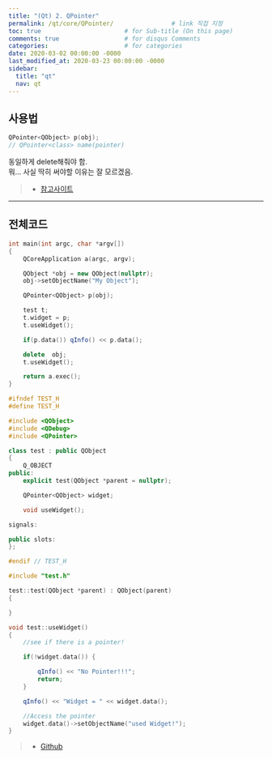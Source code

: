 ```yaml
---
title: "(Qt) 2. QPointer"
permalink: /qt/core/QPointer/                # link 직접 지정
toc: true                       # for Sub-title (On this page)
comments: true                  # for disqus Comments
categories:                     # for categories
date: 2020-03-02 00:00:00 -0000
last_modified_at: 2020-03-23 00:00:00 -0000
sidebar:
  title: "qt"
  nav: qt
---
```


## 사용법

```cpp
QPointer<QObject> p(obj);
// QPointer<class> name(pointer)
```

동일하게 delete해줘야 함.<br>
뭐... 사실 딱히 써야할 이유는 잘 모르겠음.

> * [참고사이트](https://doc.qt.io/qt-5/qpointer.html)

---

## 전체코드

```cpp
int main(int argc, char *argv[])
{
    QCoreApplication a(argc, argv);

    QObject *obj = new QObject(nullptr);
    obj->setObjectName("My Object");

    QPointer<QObject> p(obj);

    test t;
    t.widget = p;
    t.useWidget();

    if(p.data()) qInfo() << p.data();

    delete  obj;
    t.useWidget();

    return a.exec();
}
```

```cpp
#ifndef TEST_H
#define TEST_H

#include <QObject>
#include <QDebug>
#include <QPointer>

class test : public QObject
{
    Q_OBJECT
public:
    explicit test(QObject *parent = nullptr);

    QPointer<QObject> widget;

    void useWidget();

signals:

public slots:
};

#endif // TEST_H
```

```cpp
#include "test.h"

test::test(QObject *parent) : QObject(parent)
{

}

void test::useWidget()
{
    //see if there is a pointer!

    if(!widget.data()) {

        qInfo() << "No Pointer!!!";
        return;
    }

    qInfo() << "Widget = " << widget.data();

    //Access the pointer
    widget.data()->setObjectName("used Widget!");
}
```

> * [Github](https://github.com/GoodayTH/qtci1-2)